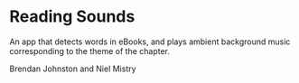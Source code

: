# Reading Sounds
 An app that detects words in eBooks, and plays ambient background music corresponding to the theme of the chapter. 

 Brendan Johnston and Niel Mistry